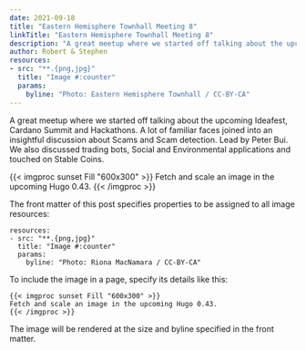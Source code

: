 ```yaml
---
date: 2021-09-18 
title: "Eastern Hemisphere Townhall Meeting 8"
linkTitle: "Eastern Hemisphere Townhall Meeting 8"
description: "A great meetup where we started off talking about the upcoming Ideafest, Cardano Summit and Hackathons."
author: Robert & Stephen
resources:
- src: "**.{png,jpg}"
  title: "Image #:counter"
  params:
    byline: "Photo: Eastern Hemisphere Townhall / CC-BY-CA"
---
```


A great meetup where we started off talking about the upcoming Ideafest, Cardano Summit and Hackathons. A lot of familiar faces joined into an insightful discussion about Scams and Scam detection. Lead by Peter Bui. We also discussed trading bots, Social and Environmental applications and touched on Stable Coins.

{{< imgproc sunset Fill "600x300" >}}
Fetch and scale an image in the upcoming Hugo 0.43.
{{< /imgproc >}}

The front matter of this post specifies properties to be assigned to all image resources:

```
resources:
- src: "**.{png,jpg}"
  title: "Image #:counter"
  params:
    byline: "Photo: Riona MacNamara / CC-BY-CA"
```

To include the image in a page, specify its details like this:

```
{{< imgproc sunset Fill "600x300" >}}
Fetch and scale an image in the upcoming Hugo 0.43.
{{< /imgproc >}}
```

The image will be rendered at the size and byline specified in the front matter.


